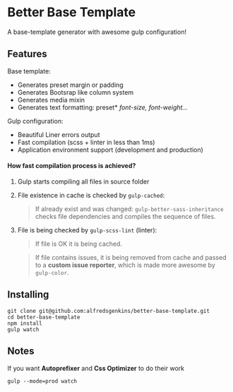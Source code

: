# Better Base Template

A base-template generator with awesome gulp configuration!

## Features

Base template:

- Generates preset margin or padding 
- Generates Bootsrap like column system
- Generates media mixin
- Generates text formatting: preset* *font-size, font-weight...*

Gulp configuration:

- Beautiful Liner errors output
- Fast compilation (scss + linter in less than 1ms)
- Application environment support (development and production)

#### How fast compilation process is achieved?

1) Gulp starts compiling all files in source folder
2) File existence in cache is checked by `gulp-cached`:

   > If already exist and was changed: `gulp-better-sass-inheritance` checks file dependencies and compiles the sequence of files.
3) File is being checked by `gulp-scss-lint` (linter):

    >If file is OK it is being cached.
    
    >If file contains issues, it is being removed from cache and passed to a **custom issue reporter**, which is made more awesome by `gulp-color`.

## Installing

```
git clone git@github.com:alfredsgenkins/better-base-template.git
cd better-base-template
npm install
gulp watch
```

## Notes 

If you want **Autoprefixer** and **Css Optimizer** to do their work
```
gulp --mode=prod watch
```